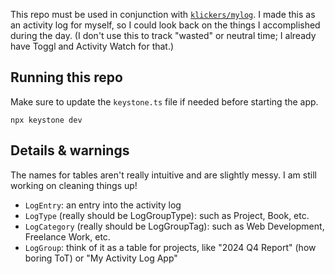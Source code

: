 This repo must be used in conjunction with [`klickers/mylog`](https://github.com/klickers/mylog). I made this as an activity log for myself, so I could look back on the things I accomplished during the day. (I don't use this to track "wasted" or neutral time; I already have Toggl and Activity Watch for that.)

## Running this repo

Make sure to update the `keystone.ts` file if needed before starting the app.

```
npx keystone dev
```

## Details & warnings

The names for tables aren't really intuitive and are slightly messy. I am still working on cleaning things up!

-   `LogEntry`: an entry into the activity log
-   `LogType` (really should be LogGroupType): such as Project, Book, etc.
-   `LogCategory` (really should be LogGroupTag): such as Web Development, Freelance Work, etc.
-   `LogGroup`: think of it as a table for projects, like "2024 Q4 Report" (how boring ToT) or "My Activity Log App"
